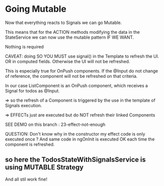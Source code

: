 # Going Mutable

Now that everything reacts to Signals we can go Mutable.

This means that for the ACTION methods modifying the data in the StateService we can now use the mutable pattern IF WE
WANT.

Nothing is required

CAVEAT: doing SO YOU MUST use signal() in the Template to refresh the UI. OR in computed fields. Otherwise the UI will
not be refreshed.

This is especially true for OnPush components. If the @Input do not change of reference, the component will not be
refreshed on that criteria.

In our case ListComponent is an OnPush component, which receives a Signal for todos as @Input.

=> so the refresh of a Component is triggered by the use in the template of Signals execution.

=> EFFECTs just are executed but do NOT refresh their linked Components

SEE DEMO on this branch : 23-effect-not-enough

QUESTION: Don't know why in the constructor my effect code is only executed once ? And same code in ngOnInit is executed
OK each time the component is refreshed.

## so here the TodosStateWithSignalsService is using MUTABLE Strategy

And all stil work fine! 
